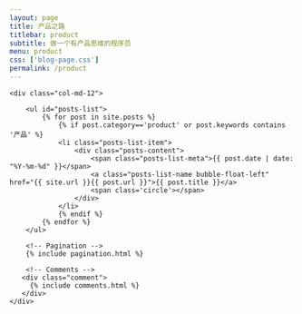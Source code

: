 ```yaml
---
layout: page
title: 产品之路
titlebar: product
subtitle: 做一个有产品思维的程序员
menu: product
css: ['blog-page.css']
permalink: /product
---
```


<div class="row">

    <div class="col-md-12">

        <ul id="posts-list">
            {% for post in site.posts %}
                {% if post.category=='product' or post.keywords contains '产品' %}
                <li class="posts-list-item">
                    <div class="posts-content">
                        <span class="posts-list-meta">{{ post.date | date: "%Y-%m-%d" }}</span>
                        <a class="posts-list-name bubble-float-left" href="{{ site.url }}{{ post.url }}">{{ post.title }}</a>
                        <span class='circle'></span>
                    </div>
                </li>
                {% endif %}
            {% endfor %}
        </ul> 

        <!-- Pagination -->
        {% include pagination.html %}

        <!-- Comments -->
       <div class="comment">
         {% include comments.html %}
       </div>
    </div>

</div>
<script>
    $(document).ready(function(){

        // Enable bootstrap tooltip
        $("body").tooltip({ selector: '[data-toggle=tooltip]' });

    });
</script>